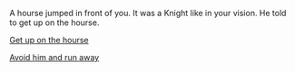 A hourse jumped in front of you. It was a Knight like in your vision. He told to get up on the hourse.

[Get up on the hourse](3.md)

[Avoid him and run away](2.md)
